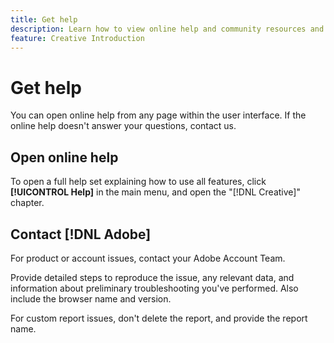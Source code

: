 ```yaml
---
title: Get help
description: Learn how to view online help and community resources and how to get technical support.
feature: Creative Introduction
---
```

# Get help

You can open online help from any page within the user interface. If the online help doesn't answer your questions, contact us.

## Open online help

To open a full help set explaining how to use all features, click **[!UICONTROL Help]** in the main menu, and open the "[!DNL Creative]" chapter. 

<!--
## Ask the Adobe Advertising community

Look for answers to your questions in the [Adobe Advertising community forums](https://experienceleaguecommunities.adobe.com/t5/adobe-advertising/ct-p/adobe-advertising-cloud-community).
-->

## Contact [!DNL Adobe]

For product or account issues, contact your Adobe Account Team.

Provide detailed steps to reproduce the issue, any relevant data, and information about preliminary troubleshooting you've performed. Also include the browser name and version.

For custom report issues, don't delete the report, and provide the report name.
